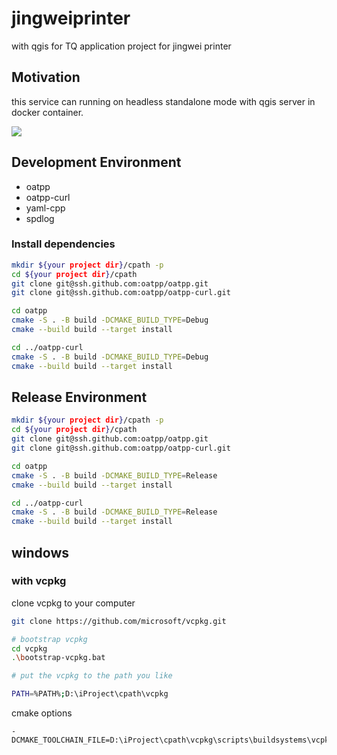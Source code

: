 # jingweiprinter

with qgis for TQ application project for jingwei printer

## Motivation

this service can running on headless standalone mode with qgis server in docker container.

![](doc/images/d3_scene.png)


## Development Environment

- oatpp
- oatpp-curl
- yaml-cpp
- spdlog

### Install dependencies

```bash
mkdir ${your project dir}/cpath -p
cd ${your project dir}/cpath
git clone git@ssh.github.com:oatpp/oatpp.git
git clone git@ssh.github.com:oatpp/oatpp-curl.git

cd oatpp
cmake -S . -B build -DCMAKE_BUILD_TYPE=Debug
cmake --build build --target install

cd ../oatpp-curl
cmake -S . -B build -DCMAKE_BUILD_TYPE=Debug
cmake --build build --target install

```

## Release Environment


```bash
mkdir ${your project dir}/cpath -p
cd ${your project dir}/cpath
git clone git@ssh.github.com:oatpp/oatpp.git
git clone git@ssh.github.com:oatpp/oatpp-curl.git

cd oatpp
cmake -S . -B build -DCMAKE_BUILD_TYPE=Release
cmake --build build --target install

cd ../oatpp-curl
cmake -S . -B build -DCMAKE_BUILD_TYPE=Release
cmake --build build --target install

```

## windows

### with vcpkg

clone vcpkg to your computer

```bash
git clone https://github.com/microsoft/vcpkg.git

# bootstrap vcpkg
cd vcpkg
.\bootstrap-vcpkg.bat

# put the vcpkg to the path you like

PATH=%PATH%;D:\iProject\cpath\vcpkg

```

cmake options

```
-DCMAKE_TOOLCHAIN_FILE=D:\iProject\cpath\vcpkg\scripts\buildsystems\vcpkg.cmake

```

